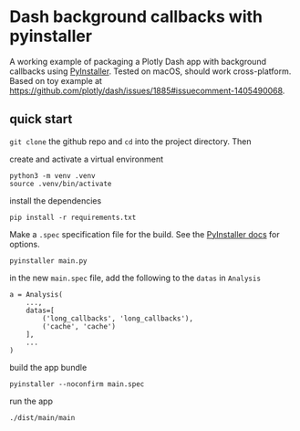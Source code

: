 # Dash background callbacks with pyinstaller

A working example of packaging a Plotly Dash app with background callbacks using [PyInstaller](https://pyinstaller.org).
Tested on macOS, should work cross-platform.
Based on toy example at https://github.com/plotly/dash/issues/1885#issuecomment-1405490068.

## quick start

`git clone` the github repo and `cd` into the project directory. Then

create and activate a virtual environment
```shell
python3 -m venv .venv
source .venv/bin/activate
```

install the dependencies
```shell
pip install -r requirements.txt

```

Make a `.spec` specification file for the build.
See the [PyInstaller docs](https://pyinstaller.org/en/stable/usage.html) for options.

```shell
pyinstaller main.py
```

in the new `main.spec` file, add the following to the `datas` in `Analysis`
```{r}
a = Analysis(
    ...,
    datas=[
        ('long_callbacks', 'long_callbacks'),
        ('cache', 'cache')
    ],
    ...
)
```

build the app bundle
```shell
pyinstaller --noconfirm main.spec
```

run the app
```shell
./dist/main/main
```
